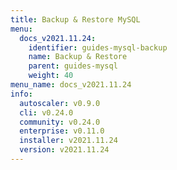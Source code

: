 ```yaml
---
title: Backup & Restore MySQL
menu:
  docs_v2021.11.24:
    identifier: guides-mysql-backup
    name: Backup & Restore
    parent: guides-mysql
    weight: 40
menu_name: docs_v2021.11.24
info:
  autoscaler: v0.9.0
  cli: v0.24.0
  community: v0.24.0
  enterprise: v0.11.0
  installer: v2021.11.24
  version: v2021.11.24
---
```


